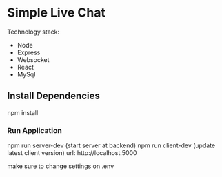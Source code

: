 # Simple Live Chat

Technology stack:
- Node
- Express
- Websocket
- React
- MySql


## Install Dependencies

npm install


### Run Application

npm run server-dev (start server at backend)
npm run client-dev (update latest client version)
url: http://localhost:5000

make sure to change settings on .env